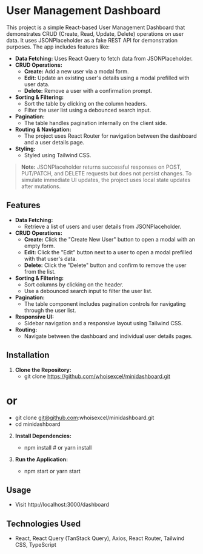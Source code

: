 # User Management Dashboard

This project is a simple React-based User Management Dashboard that demonstrates CRUD (Create, Read, Update, Delete) operations on user data. It uses JSONPlaceholder as a fake REST API for demonstration purposes. The app includes features like:

- **Data Fetching:** Uses React Query to fetch data from JSONPlaceholder.
- **CRUD Operations:**
  - **Create:** Add a new user via a modal form.
  - **Edit:** Update an existing user's details using a modal prefilled with user data.
  - **Delete:** Remove a user with a confirmation prompt.
- **Sorting & Filtering:**
  - Sort the table by clicking on the column headers.
  - Filter the user list using a debounced search input.
- **Pagination:**
  - The table handles pagination internally on the client side.
- **Routing & Navigation:**
  - The project uses React Router for navigation between the dashboard and a user details page.
- **Styling:**
  - Styled using Tailwind CSS.

> **Note:** JSONPlaceholder returns successful responses on POST, PUT/PATCH, and DELETE requests but does not persist changes. To simulate immediate UI updates, the project uses local state updates after mutations.

## Features

- **Data Fetching:**
  - Retrieve a list of users and user details from JSONPlaceholder.
- **CRUD Operations:**
  - **Create:** Click the "Create New User" button to open a modal with an empty form.
  - **Edit:** Click the "Edit" button next to a user to open a modal prefilled with that user's data.
  - **Delete:** Click the "Delete" button and confirm to remove the user from the list.
- **Sorting & Filtering:**
  - Sort columns by clicking on the header.
  - Use a debounced search input to filter the user list.
- **Pagination:**
  - The table component includes pagination controls for navigating through the user list.
- **Responsive UI:**
  - Sidebar navigation and a responsive layout using Tailwind CSS.
- **Routing:**
  - Navigate between the dashboard and individual user details pages.

## Installation

1. **Clone the Repository:**
   - git clone https://github.com/whoisexcel/minidashboard.git

# or

- git clone git@github.com:whoisexcel/minidashboard.git
- cd minidashboard

2. **Install Dependencies:**

   - npm install # or yarn install

3. **Run the Application:**
   - npm start or yarn start

## Usage

- Visit http://localhost:3000/dashboard

## Technologies Used

- React, React Query (TanStack Query), Axios, React Router, Tailwind CSS, TypeScript

